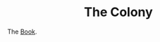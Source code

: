 <h1 align="center"> The Colony </h1>

<p>The <a href="https://neotenicprimate.github.io/The-Colony/" target="_blank" rel="noopener noreferrer">Book</a>.</p>
